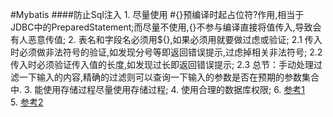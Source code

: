 #Mybatis
####防止Sql注入
	1. 尽量使用 #{}预编译时起占位符?作用,相当于JDBC中的PreparedStatement;而尽量不使用${},${}不参与编译直接将值传入,导致会有人恶意传值;
	2. 表名和字段名必须用${},如果必须用就要做过虑或验证;
		2.1 传入时必须做非法符号的验证,如发现分号等即返回错误提示,过虑掉相关非法符号;
		2.2 传入时必须验证传入值的长度,如发现过长即返回错误提示;
		2.3 总节：手动处理过滤一下输入的内容,精确的过滤则可以查询一下输入的参数是否在预期的参数集合中.
	3. 能使用存储过程尽量使用存储过程;
	4. 使用合理的数据库权限;
	6. <a href="http://www.cnblogs.com/200911/p/5869097.html">参考1</a><br/>
	5. <a href="http://blog.csdn.net/yizhenn/article/details/52384601">参考2</a><br/>
		